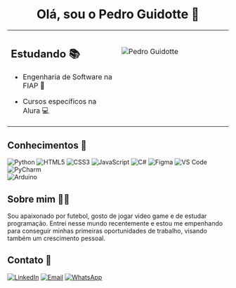 <div align="center">

# Olá, sou o Pedro Guidotte 👋

</div>

<table align="center">
  <tr>
    <td valign="top" width="50%">

## Estudando 📚
- Engenharia de Software na FIAP 📓
- Cursos específicos na Alura 💻

    </td>
    <td valign="top" width="50%">

<br>

![Pedro Guidotte](https://github-readme-stats.vercel.app/api?username=peguidotte&show_icons=true&theme=vue&count_private=true)
    
  </tr>
</table>

## Conhecimentos 🧠
![Python](https://img.shields.io/badge/Python-3776AB?style=for-the-badge&logo=python&logoColor=white)
![HTML5](https://img.shields.io/badge/HTML5-E34F26?style=for-the-badge&logo=html5&logoColor=white)
![CSS3](https://img.shields.io/badge/CSS3-1572B6?style=for-the-badge&logo=css3&logoColor=white)
![JavaScript](https://img.shields.io/badge/JavaScript-F7DF1E?style=for-the-badge&logo=javascript&logoColor=black)
![C#](https://img.shields.io/badge/C%23-239120?style=for-the-badge&logo=c-sharp&logoColor=white)
![Figma](https://img.shields.io/badge/Figma-F24E1E?style=for-the-badge&logo=figma&logoColor=white)
![VS Code](https://img.shields.io/badge/VS_Code-007ACC?style=for-the-badge&logo=visual-studio-code&logoColor=white)
![PyCharm](https://img.shields.io/badge/PyCharm-000000?style=for-the-badge&logo=pycharm&logoColor=white)    
![Arduino](https://img.shields.io/badge/Arduino-00979D?style=for-the-badge&logo=arduino&logoColor=white)

## Sobre mim 🙋‍♂️
Sou apaixonado por futebol, gosto de jogar video game e de estudar programação.
Entrei nesse mundo recentemente e estou me empenhando para conseguir minhas primeiras oportunidades de trabalho, visando também um crescimento pessoal.

## Contato 👤
[![LinkedIn](https://img.shields.io/badge/LinkedIn-0077B5?style=for-the-badge&logo=linkedin&logoColor=white)](https://www.linkedin.com/in/pedro-guidotte/)
[![Email](https://img.shields.io/badge/Email-D14836?style=for-the-badge&logo=gmail&logoColor=white)](mailto:peguidotte@gmail.com)
[![WhatsApp](https://img.shields.io/badge/WhatsApp-25D366?style=for-the-badge&logo=whatsapp&logoColor=white)](https://wa.me/5511970951316)
